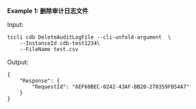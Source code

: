 **Example 1: 删除审计日志文件**



Input: 

```
tccli cdb DeleteAuditLogFile --cli-unfold-argument  \
    --InstanceId cdb-test1234\
    --FileName test.csv
```

Output: 
```
{
    "Response": {
        "RequestId": "6EF60BEC-0242-43AF-BB20-270359FB54A7"
    }
}
```

